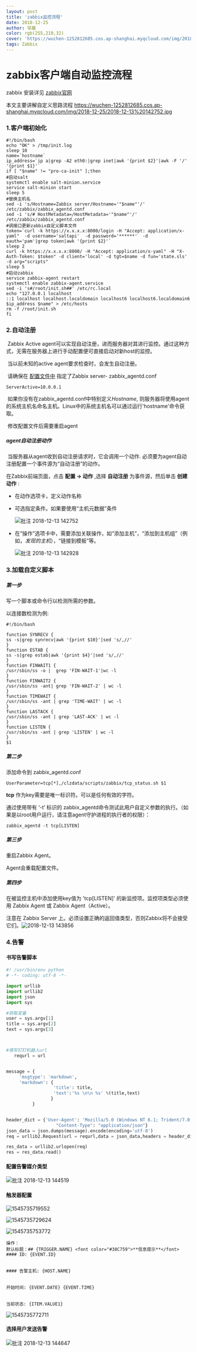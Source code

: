 ```yaml
---
layout: post
title: 'zabbix监控流程'
date: 2018-12-25
author: 邬晨
color: rgb(255,210,32)
cover: 'https://wuchen-1252812685.cos.ap-shanghai.myqcloud.com/img/2018-12-25/Xmas_Tree_Lights_NimiaRF_4K_951127_1080_FF_HD_ZH-CN170829817.jpg'
tags: Zabbix
---
```


# zabbix客户端自动监控流程

zabbix 安装详见 [zabbix官网](https://www.zabbix.com/documentation/current/zh/manual)

本文主要讲解自定义思路流程
https://wuchen-1252812685.cos.ap-shanghai.myqcloud.com/img/2018-12-25/2018-12-13%20142752.jpg

### 1.客户端初始化

```shell
#!/bin/bash
echo "OK" > /tmp/init.log
sleep 10
name=`hostname`
ip_address=`ip a|grep -A2 eth0:|grep inet|awk '{print $2}'|awk -F '/' '{print $1}'`
if [ "$name" != "pro-ca-init" ];then
#启动salt
systemctl enable salt-minion.service
service salt-minion start
sleep 5
#替换主机名
sed -i 's/Hostname=Zabbix server/Hostname='"$name"'/' /etc/zabbix/zabbix_agentd.conf
sed -i 's/# HostMetadata=/HostMetadata='"$name"'/' /etc/zabbix/zabbix_agentd.conf
#调接口更新zabbix自定义脚本文件
token=`curl -k https://x.x.x.x:8000/login -H "Accept: application/x-yaml"  -d username='saltapi'  -d password='******'  -d eauth='pam'|grep token|awk '{print $2}'`
sleep 2
curl -k https://x.x.x.x:8000/ -H "Accept: application/x-yaml" -H "X-Auth-Token: $token" -d client='local' -d tgt=$name -d fun='state.sls' -d arg="scripts"
sleep 5
#启动zabbix
service zabbix-agent restart
systemctl enable zabbix-agent.service
sed -i 's#/root/init.sh##' /etc/rc.local
echo "127.0.0.1 localhost
::1 localhost localhost.localdomain localhost6 localhost6.localdomain6
$ip_address $name" > /etc/hosts
rm -f /root/init.sh
fi
```



### 2.自动注册

​        Zabbix Active agent可以实现自动注册，进而服务器对其进行监控。通过这种方式，无需在服务器上进行手动配置便可直接启动对新host的监控。

​        当以前未知的active agent要求检查时，会发生自动注册。

​        请确保在 [配置文件中](https://www.zabbix.com/documentation/current/manual/appendix/config/zabbix_agentd) 指定了Zabbix server- zabbix_agentd.conf

```
ServerActive=10.0.0.1
```

​        如果你没有在zabbix_agentd.conf中特别定义*Hostname*, 则服务器将使用agent的系统主机名命名主机。Linux中的系统主机名可以通过运行'hostname'命令获取。

​        修改配置文件后需要重启agent

##### agent自动注册动作

​        当服务器从agent收到自动注册请求时，它会调用一个动作. 必须要为agent自动注册配置一个事件源为“自动注册”的动作。

在Zabbix前端页面，点击 **配置 → 动作** ,选择 **自动注册** 为事件源，然后单击  **创建动作** :

- 在动作选项卡，定义动作名称

- 可选指定条件。如果要使用“主机元数据”条件

  ![批注 2018-12-13 142752](https://wuchen-1252812685.cos.ap-shanghai.myqcloud.com/img/2018-12-25/2018-12-13142752.jpg)

- 在“操作”选项卡中，需要添加关联操作，如“添加主机”，“添加到主机组”（例如，*发现的主机*），“链接到模板”等。

  ![批注 2018-12-13 142928](https://wuchen-1252812685.cos.ap-shanghai.myqcloud.com/img/2018-12-25/2018-12-13142928.jpg)

### 3.加载自定义脚本

##### 第一步

写一个脚本或命令行以检测所需的参数。

以连接数检测为例:

```shell
#!/bin/bash

function SYNRECV { 
ss -s|grep synrecv|awk '{print $10}'|sed 's/,//'
} 
function ESTAB { 
ss -s|grep estab|awk '{print $4}'|sed 's/,//'
} 
function FINWAIT1 { 
/usr/sbin/ss -o |  grep 'FIN-WAIT-1'|wc -l
} 
function FINWAIT2 { 
/usr/sbin/ss -ant| grep 'FIN-WAIT-2' | wc -l
} 
function TIMEWAIT { 
/usr/sbin/ss -ant | grep 'TIME-WAIT' | wc -l
} 
function LASTACK { 
/usr/sbin/ss -ant | grep 'LAST-ACK' | wc -l
} 
function LISTEN { 
/usr/sbin/ss -ant | grep 'LISTEN' | wc -l
} 
$1
```



##### 第二步

添加命令到 zabbix_agentd.conf

```shell
UserParameter=tcp[*],/clzdata/scripts/zabbix/tcp_status.sh $1
```

**tcp** 作为key需要是唯一标识符。可以是任何有效的字符。

通过使用带有 ‘-t’ 标识的 zabbix_agentd命令测试此用户自定义参数的执行。（如果是以root用户运行，请注意agent守护进程的执行者的权限）：

```
zabbix_agentd -t tcp[LISTEN]
```

##### 第三步

重启Zabbix Agent。

Agent会重载配置文件。

##### 第四步

在被监控主机中添加使用key值为 'tcp[LISTEN]' 的新监控项。监控项类型必须使用 Zabbix Agent 或 Zabbix Agent（Active）。

注意在 Zabbix Server 上。必须设置正确的返回值类型，否则Zabbix将不会接受它们。![2018-12-13 143856](https://wuchen-1252812685.cos.ap-shanghai.myqcloud.com/img/2018-12-25/2018-12-13143856.jpg)

### 4.告警

#### 书写告警脚本

```python
#! /usr/bin/env python
# -*- coding: utf-8 -*-

import urllib
import urllib2
import json
import sys

#获取变量
user = sys.argv[1]
title = sys.argv[2]
text = sys.argv[3]



#填写钉钉机器人url
   requrl = url


message = {
     'msgtype': 'markdown',
     'markdown': {
                  'title': title,
                  'text':'%s \n\n %s' %(title,text)
                 }
          }


header_dict = {'User-Agent': 'Mozilla/5.0 (Windows NT 6.1; Trident/7.0; rv:11.0) like Gecko',
                   "Content-Type": "application/json"}
json_data = json.dumps(message).encode(encoding='utf-8')
req = urllib2.Request(url = requrl,data = json_data,headers = header_dict)

res_data = urllib2.urlopen(req)
res = res_data.read()

```



#### 配置告警媒介类型

![批注 2018-12-13 144519](https://wuchen-1252812685.cos.ap-shanghai.myqcloud.com/img/2018-12-25/2018-12-13144519.jpg)



#### 触发器配置

![1545735719552](https://wuchen-1252812685.cos.ap-shanghai.myqcloud.com/img/2018-12-25/1545735719552.png)

![1545735729624](https://wuchen-1252812685.cos.ap-shanghai.myqcloud.com/img/2018-12-25/1545735729624.png)

![1545735753772](https://wuchen-1252812685.cos.ap-shanghai.myqcloud.com/img/2018-12-25/1545735753772.png)

```
操作：
默认标题：## {TRIGGER.NAME} <font color="#38C759">**信息提示**</font>
#### ID: {EVENT.ID}


#### 告警主机: {HOST.NAME}   


开始时间: {EVENT.DATE} {EVENT.TIME}


当前状态: {ITEM.VALUE1}
```

![1545735772711](https://wuchen-1252812685.cos.ap-shanghai.myqcloud.com/img/2018-12-25/1545735772711.png)

#### 选择用户发送告警

![批注 2018-12-13 144647](https://wuchen-1252812685.cos.ap-shanghai.myqcloud.com/img/2018-12-25/2018-12-13144647.jpg)





